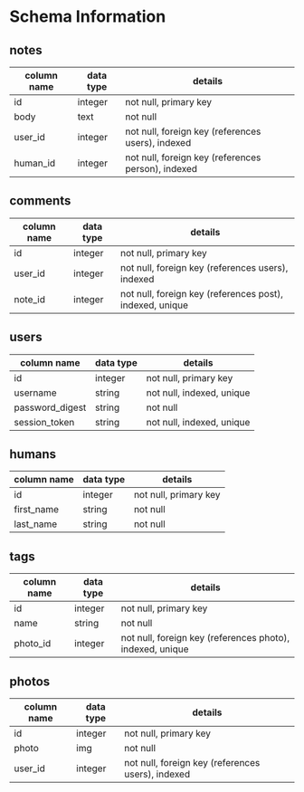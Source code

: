 # Schema Information

## notes
column name | data type | details
------------|-----------|-----------------------
id          | integer   | not null, primary key
body        | text      | not null
user_id     | integer   | not null, foreign key (references users), indexed
human_id   | integer   | not null, foreign key (references person), indexed


## comments
column name | data type | details
------------|-----------|-----------------------
id          | integer   | not null, primary key
user_id     | integer   | not null, foreign key (references users), indexed
note_id     | integer   | not null, foreign key (references post), indexed, unique


## users
column name     | data type | details
----------------|-----------|-----------------------
id              | integer   | not null, primary key
username        | string    | not null, indexed, unique
password_digest | string    | not null
session_token   | string    | not null, indexed, unique

## humans
column name     | data type | details
----------------|-----------|-----------------------
id              | integer   | not null, primary key
first_name       | string    | not null
last_name        | string    | not null


## tags
column name | data type | details
------------|-----------|-----------------------
id          | integer   | not null, primary key
name        | string    | not null
photo_id    | integer   | not null, foreign key (references photo), indexed, unique

## photos
column name | data type | details
------------|-----------|-----------------------
id          | integer   | not null, primary key
photo       | img       | not null
user_id     | integer   | not null, foreign key (references users), indexed
